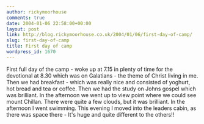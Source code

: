 ```yaml
---
author: rickymoorhouse
comments: true
date: 2004-01-06 22:58:00+00:00
layout: post
link: http://blog.rickymoorhouse.co.uk/2004/01/06/first-day-of-camp/
slug: first-day-of-camp
title: First day of camp
wordpress_id: 1670
---
```


First full day of the camp - woke up at 7.15 in plenty of time for the devotional at 8.30 which was on Galatians - the theme of Christ living in me. Then we had breakfast - which was really nice and consisted of yoghurt, hot bread and tea or coffee. Then we had the study on Johns gospel which was brilliant. In the afternoon we went up to view point where we could see mount Chillan. There were quite a few clouds, but it was brilliant. In the afternoon I went swimming. This evening I moved into the leaders cabin, as there was space there - It's huge and quite different to the others!!
